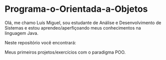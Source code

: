# Programa-o-Orientada-a-Objetos
Olá, me chamo Luís Miguel, sou estudante de Análise e Desenvolvimento de Sistemas e estou aprendeo/aperfiçoando meus conhecimentos na linguagem Java. 

Neste repositório você encontrará:   

Meus primeiros projetos/exercícios com o paradigma POO.

